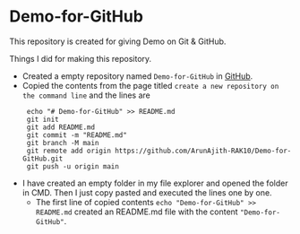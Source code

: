 # Demo-for-GitHub

This repository is created for giving Demo on Git & GitHub.

Things I did for making this repository.

 + Created a empty repository named `Demo-for-GitHub` in [GitHub](https://gitHub.com/new).
 + Copied the contents from the page titled `create a new repository on the command line` and the lines are 
    ```
     echo "# Demo-for-GitHub" >> README.md
     git init
     git add README.md
     git commit -m "README.md"
     git branch -M main
     git remote add origin https://github.com/ArunAjith-RAK10/Demo-for-GitHub.git
     git push -u origin main
    ```
 + I have created an empty folder in my file explorer and opened the folder in CMD. Then I just copy pasted and executed the lines one by one.
   + The first line of copied contents `echo "Demo-for-GitHub" >> README.md` created an README.md file with the content `"Demo-for-GitHub"`.